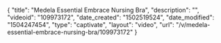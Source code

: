 {
    "title": "Medela Essential Embrace Nursing Bra",
    "description": "",
    "videoid": "109973172",
    "date_created": "1502519524",
    "date_modified": "1504247454",
    "type": "captivate",
    "layout": "video",
    "url": "\/v\/medela-essential-embrace-nursing-bra\/109973172"
}